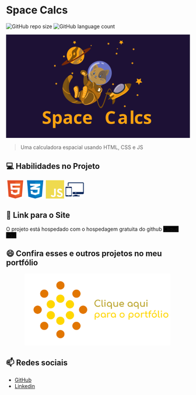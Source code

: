 # Space Calcs

![GitHub repo size](https://img.shields.io/github/repo-size/DyegoAnjos/SpaceCalcs?style=for-the-badge)
![GitHub language count](https://img.shields.io/github/languages/count/DyegoAnjos/SpaceCalcs?style=for-the-badge)

<img src="/imgs/ReadMe/CapaProjeto.svg" alt="exemplo imagem">

> Uma calculadora espacial usando HTML, CSS e JS

## 💻 Habilidades no Projeto

<img src="/imgs/ReadMe/Html.svg" alt="Habilidade Imagem" style="width: 10%;">
<img src="/imgs/ReadMe/Css.svg" alt="Habilidade Imagem" style="width: 10%;">
<img src="/imgs/ReadMe/Js.svg" alt="Habilidade Imagem" style="width: 10%;">
<img src="/imgs/ReadMe/Responsivo.svg" alt="Habilidade Imagem" style="width: 10%;">

## 🚀 Link para o Site

O projeto está hospedado com o hospedagem gratuita do github
<a href="https://dyegoanjos.github.io/SpaceCalcs/" target="_blank" style="background-color: black;">Clique aqui</a>


## 😄 Confira esses e outros projetos no meu portfólio
<a href="https://dyegoanjos.github.io/Portfolio/" target="_blank">
    <img src="/imgs/ReadMe/portfolioImg.png" alt="Habilidade Imagem" style="width: 400px; margin: 0px 50px;">
</a>

## 📫 Redes sociais
- <a href="https://github.com/DyegoAnjos" target="_blank">GitHub</a>
- <a href="https://www.linkedin.com/in/dyego-cordeiro-8491891a3/" target="_blank">Linkedin</a>
